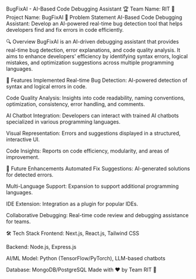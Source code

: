 BugFixAI - AI-Based Code Debugging Assistant
🏆 Team Name: RIT
🚀 Project Name: BugFixAI
📌 Problem Statement
AI-Based Code Debugging Assistant: Develop an AI-powered real-time bug detection tool that helps developers find and fix errors in code efficiently.

🔍 Overview
BugFixAI is an AI-driven debugging assistant that provides real-time bug detection, error explanations, and code quality analysis. It aims to enhance developers' efficiency by identifying syntax errors, logical mistakes, and optimization suggestions across multiple programming languages.

🎯 Features Implemented
Real-time Bug Detection: AI-powered detection of syntax and logical errors in code.

Code Quality Analysis: Insights into code readability, naming conventions, optimization, consistency, error handling, and comments.

AI Chatbot Integration: Developers can interact with trained AI chatbots specialized in various programming languages.

Visual Representation: Errors and suggestions displayed in a structured, interactive UI.

Code Insights: Reports on code efficiency, modularity, and areas of improvement.

🔮 Future Enhancements
Automated Fix Suggestions: AI-generated solutions for detected errors.

Multi-Language Support: Expansion to support additional programming languages.

IDE Extension: Integration as a plugin for popular IDEs.

Collaborative Debugging: Real-time code review and debugging assistance for teams.

🛠️ Tech Stack
Frontend: Next.js, React.js, Tailwind CSS

Backend: Node.js, Express.js

AI/ML Model: Python (TensorFlow/PyTorch), LLM-based chatbots

Database: MongoDB/PostgreSQL
Made with ❤️ by Team RIT 🚀


